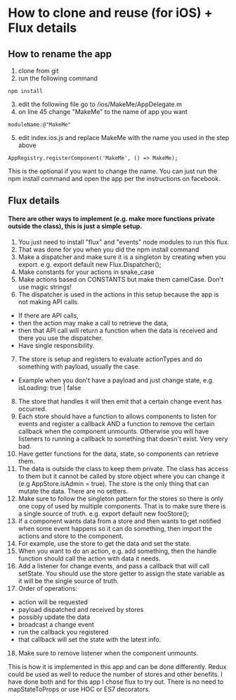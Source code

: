 # How to clone and reuse (for iOS) + Flux details

## How to rename the app
1.    clone from git
2.    run the following command
```
npm install
```
3.    edit the following file go to /ios/MakeMe/AppDelegate.m
4.    on line 45 change "MakeMe" to the name of app you want
```
moduleName:@"MakeMe"
```
5.    edit index.ios.js and replace MakeMe with the name you used in the step above
```
AppRegistry.registerComponent('MakeMe', () => MakeMe);
```

This is the optional if you want to change the name.  You can just run the npm install command and open the app per the instructions on facebook.

## Flux details
#### There are other ways to implement (e.g. make more functions private outside the class), this is just a simple setup.

1.    You just need to install "flux" and "events" node modules to run this flux.
2.    That was done for you when you did the npm install command
3.    Make a dispatcher and make sure it is a singleton by creating when you export. e.g. export default new Flux.Dispatcher();
4.    Make constants for your actions in snake_case
5.    Make actions based on CONSTANTS but make them camelCase.  Don't use magic strings!
6.    The dispatcher is used in the actions in this setup because the app is not making API calls.  
  *   If there are API calls,
  *   then the action may make a call to retrieve the data,
  *   then that API call will return a function when the data is received and there you use the dispatcher.
  *   Have single responsibility.  
7.    The store is setup and registers to evaluate actionTypes and do something with payload, usually the case.
  *   Example when you don't have a payload and just change state, e.g. isLoading: true | false
8.    The store that handles it will then emit that a certain change event has occurred.
9.    Each store should have a function to allows components to listen for events and register a callback AND a function to remove the certain callback when the component unmounts.  Otherwise you will have listeners to running a callback to something that doesn't exist.  Very very bad.
10.   Have getter functions for the data, state, so components can retrieve them.
11.   The data is outside the class to keep them private.  The class has access to them but it cannot be called by store object where you can change it (e.g AppStore.isAdmin = true).  The store is the only thing that can mutate the data.  There are no setters.
12.   Make sure to follow the singleton pattern for the stores so there is only one copy of used by multiple components.  That is to make sure there is a single source of truth.  e.g. export default new fooStore();
13.   If a component wants data from a store and then wants to get notified when some event happens so it can do something, then import the actions and store to the component.
14.   For example, use the store to get the data and set the state.
15.   When you want to do an action, e.g. add something, then the handle function should call the action with data it needs.
16.   Add a listener for change events, and pass a callback that will call setState.  You should use the store getter to assign the state variable as it will be the single source of truth.
17.   Order of operations:
  *   action will be requested
  *   payload dispatched and received by stores
  *   possibly update the data
  *   broadcast a change event
  *   run the callback you registered
  *   that callback will set the state with the latest info.
18.   Make sure to remove listener when the component unmounts.

This is how it is implemented in this app and can be done differently.  Redux could be used as well to reduce the number of stores and other benefits.  I have done both and for this app I chose flux to try out.  There is no need to mapStateToProps or use HOC or ES7 decorators.  
